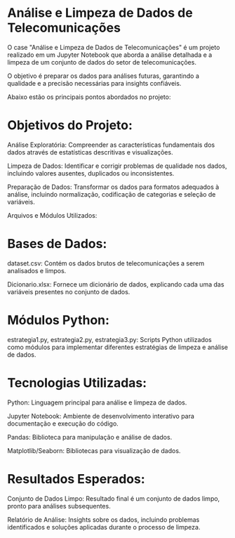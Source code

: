 # Análise e Limpeza de Dados de Telecomunicações
O case "Análise e Limpeza de Dados de Telecomunicações" é um projeto realizado em um Jupyter Notebook que aborda a análise detalhada e a limpeza de um conjunto de dados do setor de telecomunicações. 

O objetivo é preparar os dados para análises futuras, garantindo a qualidade e a precisão necessárias para insights confiáveis. 

Abaixo estão os principais pontos abordados no projeto:

# Objetivos do Projeto:
Análise Exploratória: Compreender as características fundamentais dos dados através de estatísticas descritivas e visualizações.

Limpeza de Dados: Identificar e corrigir problemas de qualidade nos dados, incluindo valores ausentes, duplicados ou inconsistentes.

Preparação de Dados: Transformar os dados para formatos adequados à análise, incluindo normalização, codificação de categorias e seleção de variáveis.

Arquivos e Módulos Utilizados:

# Bases de Dados:

dataset.csv: Contém os dados brutos de telecomunicações a serem analisados e limpos.

Dicionario.xlsx: Fornece um dicionário de dados, explicando cada uma das variáveis presentes no conjunto de dados.

# Módulos Python:

estrategia1.py, estrategia2.py, estrategia3.py: Scripts Python utilizados como módulos para implementar diferentes estratégias de limpeza e análise de dados.

# Tecnologias Utilizadas:

Python: Linguagem principal para análise e limpeza de dados.

Jupyter Notebook: Ambiente de desenvolvimento interativo para documentação e execução do código.

Pandas: Biblioteca para manipulação e análise de dados.

Matplotlib/Seaborn: Bibliotecas para visualização de dados.

# Resultados Esperados:

Conjunto de Dados Limpo: Resultado final é um conjunto de dados limpo, pronto para análises subsequentes.

Relatório de Análise: Insights sobre os dados, incluindo problemas identificados e soluções aplicadas durante o processo de limpeza.
